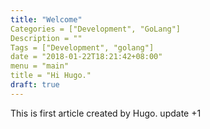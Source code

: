 ```yaml
---
title: "Welcome"
Categories = ["Development", "GoLang"]
Description = ""
Tags = ["Development", "golang"]
date = "2018-01-22T18:21:42+08:00"
menu = "main"
title = "Hi Hugo."
draft: true
---
```


This is first article created by Hugo.
update +1
